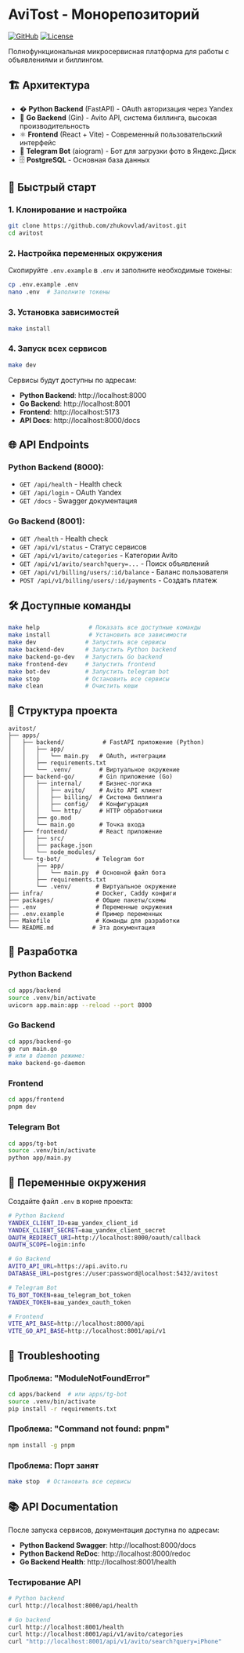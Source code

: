 # AviTost - Монорепозиторий

[![GitHub](https://img.shields.io/badge/GitHub-zhukovvlad%2Favitost-blue?logo=github)](https://github.com/zhukovvlad/avitost)
[![License](https://img.shields.io/badge/License-MIT-green.svg)](LICENSE)

Полнофункциональная микросервисная платформа для работы с объявлениями и биллингом.

## 🏗 Архитектура

- � **Python Backend** (FastAPI) - OAuth авторизация через Yandex
- 🏃 **Go Backend** (Gin) - Avito API, система биллинга, высокая производительность
- ⚛️ **Frontend** (React + Vite) - Современный пользовательский интерфейс
- 🤖 **Telegram Bot** (aiogram) - Бот для загрузки фото в Яндекс.Диск
- 🗄️ **PostgreSQL** - Основная база данных

## 🚀 Быстрый старт

### 1. Клонирование и настройка

```bash
git clone https://github.com/zhukovvlad/avitost.git
cd avitost
```

### 2. Настройка переменных окружения

Скопируйте `.env.example` в `.env` и заполните необходимые токены:

```bash
cp .env.example .env
nano .env  # Заполните токены
```

### 3. Установка зависимостей

```bash
make install
```

### 4. Запуск всех сервисов

```bash
make dev
```

Сервисы будут доступны по адресам:

- **Python Backend**: http://localhost:8000
- **Go Backend**: http://localhost:8001
- **Frontend**: http://localhost:5173
- **API Docs**: http://localhost:8000/docs

## 🌐 API Endpoints

### Python Backend (8000):

- `GET /api/health` - Health check
- `GET /api/login` - OAuth Yandex
- `GET /docs` - Swagger документация

### Go Backend (8001):

- `GET /health` - Health check
- `GET /api/v1/status` - Статус сервисов
- `GET /api/v1/avito/categories` - Категории Avito
- `GET /api/v1/avito/search?query=...` - Поиск объявлений
- `GET /api/v1/billing/users/:id/balance` - Баланс пользователя
- `POST /api/v1/billing/users/:id/payments` - Создать платеж

## 🛠 Доступные команды

```bash
make help              # Показать все доступные команды
make install           # Установить все зависимости
make dev              # Запустить все сервисы
make backend-dev      # Запустить Python backend
make backend-go-dev   # Запустить Go backend
make frontend-dev     # Запустить frontend
make bot-dev          # Запустить telegram bot
make stop             # Остановить все сервисы
make clean            # Очистить кеши
```

## 📁 Структура проекта

```
avitost/
├── apps/
│   ├── backend/           # FastAPI приложение (Python)
│   │   ├── app/
│   │   │   └── main.py   # OAuth, интеграции
│   │   ├── requirements.txt
│   │   └── .venv/        # Виртуальное окружение
│   ├── backend-go/       # Gin приложение (Go)
│   │   ├── internal/     # Бизнес-логика
│   │   │   ├── avito/    # Avito API клиент
│   │   │   ├── billing/  # Система биллинга
│   │   │   ├── config/   # Конфигурация
│   │   │   └── http/     # HTTP обработчики
│   │   ├── go.mod
│   │   └── main.go       # Точка входа
│   ├── frontend/         # React приложение
│   │   ├── src/
│   │   ├── package.json
│   │   └── node_modules/
│   └── tg-bot/          # Telegram бот
│       ├── app/
│       │   └── main.py  # Основной файл бота
│       ├── requirements.txt
│       └── .venv/       # Виртуальное окружение
├── infra/               # Docker, Caddy конфиги
├── packages/            # Общие пакеты/схемы
├── .env                 # Переменные окружения
├── .env.example         # Пример переменных
├── Makefile             # Команды для разработки
└── README.md           # Эта документация
```

## 🔧 Разработка

### Python Backend

```bash
cd apps/backend
source .venv/bin/activate
uvicorn app.main:app --reload --port 8000
```

### Go Backend

```bash
cd apps/backend-go
go run main.go
# или в daemon режиме:
make backend-go-daemon
```

### Frontend

```bash
cd apps/frontend
pnpm dev
```

### Telegram Bot

```bash
cd apps/tg-bot
source .venv/bin/activate
python app/main.py
```

## 📝 Переменные окружения

Создайте файл `.env` в корне проекта:

```bash
# Python Backend
YANDEX_CLIENT_ID=ваш_yandex_client_id
YANDEX_CLIENT_SECRET=ваш_yandex_client_secret
OAUTH_REDIRECT_URI=http://localhost:8000/oauth/callback
OAUTH_SCOPE=login:info

# Go Backend
AVITO_API_URL=https://api.avito.ru
DATABASE_URL=postgres://user:password@localhost:5432/avitost

# Telegram Bot
TG_BOT_TOKEN=ваш_telegram_bot_token
YANDEX_TOKEN=ваш_yandex_oauth_token

# Frontend
VITE_API_BASE=http://localhost:8000/api
VITE_GO_API_BASE=http://localhost:8001/api/v1
```

## 🚨 Troubleshooting

### Проблема: "ModuleNotFoundError"

```bash
cd apps/backend  # или apps/tg-bot
source .venv/bin/activate
pip install -r requirements.txt
```

### Проблема: "Command not found: pnpm"

```bash
npm install -g pnpm
```

### Проблема: Порт занят

```bash
make stop  # Остановить все сервисы
```

## 📚 API Documentation

После запуска сервисов, документация доступна по адресам:

- **Python Backend Swagger**: http://localhost:8000/docs
- **Python Backend ReDoc**: http://localhost:8000/redoc
- **Go Backend Health**: http://localhost:8001/health

### Тестирование API

```bash
# Python backend
curl http://localhost:8000/api/health

# Go backend
curl http://localhost:8001/health
curl http://localhost:8001/api/v1/avito/categories
curl "http://localhost:8001/api/v1/avito/search?query=iPhone"
```
